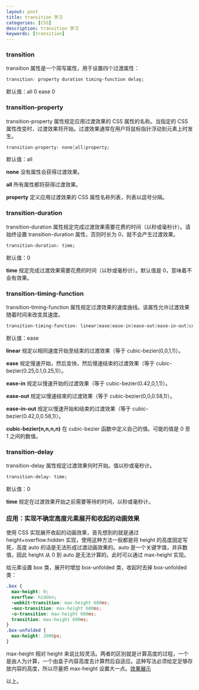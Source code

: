 ```yaml
---
layout: post
title: transition 学习
categories: [CSS]
description: transition 学习
keywords: [transition]
---
```


### transition

transition 属性是一个简写属性，用于设置四个过渡属性：

```css
transition: property duration timing-function delay;
```

默认值：all 0 ease 0

### transition-property

transition-property 属性规定应用过渡效果的 CSS 属性的名称。当指定的 CSS 属性改变时，过渡效果将开始。过渡效果通常在用户将鼠标指针浮动到元素上时发生。

```css
transition-property: none|all|property;
```

默认值：all

**none** 没有属性会获得过渡效果。

**all** 所有属性都将获得过渡效果。

**property** 定义应用过渡效果的 CSS 属性名称列表，列表以逗号分隔。

### transition-duration

transition-duration 属性规定完成过渡效果需要花费的时间（以秒或毫秒计）。请始终设置 transition-duration 属性，否则时长为 0，就不会产生过渡效果。

```css
transition-duration: time;
```

默认值：0

**time** 规定完成过渡效果需要花费的时间（以秒或毫秒计）。默认值是 0，意味着不会有效果。

### transition-timing-function

transition-timing-function 属性规定过渡效果的速度曲线。该属性允许过渡效果随着时间来改变其速度。

```css
transition-timing-function: linear|ease|ease-in|ease-out|ease-in-out|cubic-bezier(n,n,n,n);
```

默认值：ease

**linear** 规定以相同速度开始至结束的过渡效果（等于 cubic-bezier(0,0,1,1)）。

**ease** 规定慢速开始，然后变快，然后慢速结束的过渡效果（等于 cubic-bezier(0.25,0.1,0.25,1)）。

**ease-in** 规定以慢速开始的过渡效果（等于 cubic-bezier(0.42,0,1,1)）。

**ease-out** 规定以慢速结束的过渡效果（等于 cubic-bezier(0,0,0.58,1)）。

**ease-in-out** 规定以慢速开始和结束的过渡效果（等于 cubic-bezier(0.42,0,0.58,1)）。

**cubic-bezier(n,n,n,n)** 在 cubic-bezier 函数中定义自己的值。可能的值是 0 至 1 之间的数值。

### transition-delay

transition-delay 属性规定过渡效果何时开始。值以秒或毫秒计。

```css
transition-delay: time;
```

默认值：0

**time** 规定在过渡效果开始之前需要等待的时间，以秒或毫秒计。

### 应用：实现不确定高度元素展开和收起的动画效果

使用 CSS 实现展开收起的动画效果，首先想到的就是通过 height+overflow:hidden 实现，使用这种方法一般都是将 height 的高度固定写死，高度 auto 的话是无法形成过渡动画效果的。auto 是一个关键字值，并非数值，因此 height 从 0 到 auto 是无法计算的。此时可以通过 max-height 实现。

给元素设置 box 类，展开时增加 box-unfolded 类，收起时去掉 box-unfolded 类：

```css
.box {
  max-height: 0;
  overflow: hidden;
  -webkit-transition: max-height 600ms;
  -moz-transition: max-height 600ms;
  -o-transition: max-height 600ms;
  transition: max-height 600ms;
}
.box-unfolded {
  max-height: 2000px;
}
```

max-height 相对 height 来说比较灵活。两者的区别就是计算高度的过程，一个是由人为计算，一个由盒子内容高度去计算然后自适应。这种写法必须给定足够存放内容的高度，所以尽量把 max-height 设置大一点。[效果展示](https://lab.iamjichao.com)

以上。
